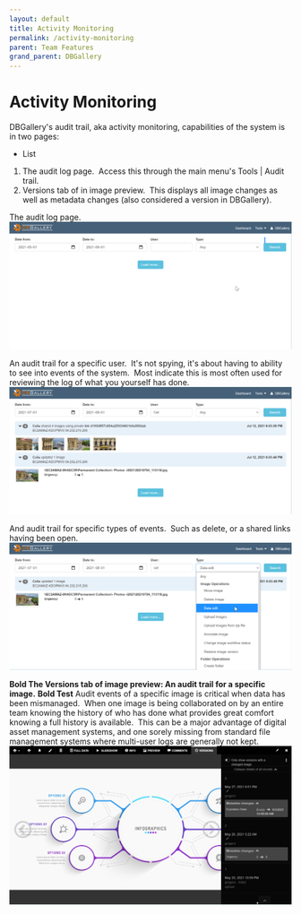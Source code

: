 ```yaml
---
layout: default
title: Activity Monitoring
permalink: /activity-monitoring
parent: Team Features
grand_parent: DBGallery
---
```


# Activity Monitoring

DBGallery's audit trail, aka activity monitoring, capabilities of the system is in two pages:
- List
1. The audit log page.  Access this through the main menu's Tools | Audit trail.
2. Versions tab of in image preview.  This displays all image changes as well as metadata changes (also considered a version in DBGallery).  

The audit log page.
![Audit trail](assets/AuditMainPage.png)

An audit trail for a specific user.  It's not spying, it's about having to ability to see into events of the system.  Most indicate this is most often used for reviewing the log of what you yourself has done.
![Audit trail](assets/AuditByUser.png)

And audit trail for specific types of events.  Such as delete, or a shared links having been open.
![Audit trail](assets/AuditByOperation.png)

<b>Bold The Versions tab of image preview: An audit trail for a specific image.</b>
**Bold Test**
Audit events of a specific image is critical when data has been mismanaged.  When one image is being collaborated on by an entire team knowing the history of who has done what provides great comfort knowing a full history is available.  This can be a major advantage of digital asset management systems, and one sorely missing from standard file management systems where multi-user logs are generally not kept.
![Audit trail](assets/AuditVersionsTab.png)
